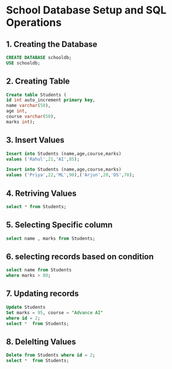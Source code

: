 # School Database Setup and SQL Operations

## 1. Creating the Database
``` sql
CREATE DATABASE schooldb;
USE schooldb;
```
## 2. Creating Table
``` sql
Create table Students (
id int auto_increment primary key,
name varchar(50),
age int,
course varchar(50),
marks int);
```

## 3. Insert Values
``` sql
Insert into Students (name,age,course,marks)
values ('Rahul',21,'AI',85);
```
``` sql
Insert into Students (name,age,course,marks)
values ('Priya',22,'ML',90),('Arjun',20,'DS',78);
```

## 4. Retriving Values
``` sql
select * from Students;
```
## 5. Selecting Specific column
``` sql
select name , marks from Students;
```
## 6. selecting records based on condition
``` sql
select name from Students
where marks > 80;
```

## 7. Updating records
``` sql
Update Students
Set marks = 95, course = "Advance AI"
where id = 2;
select *  from Students;
```
## 8. Delelting Values
``` sql
Delete from Students where id = 2;
select *  from Students;
```
